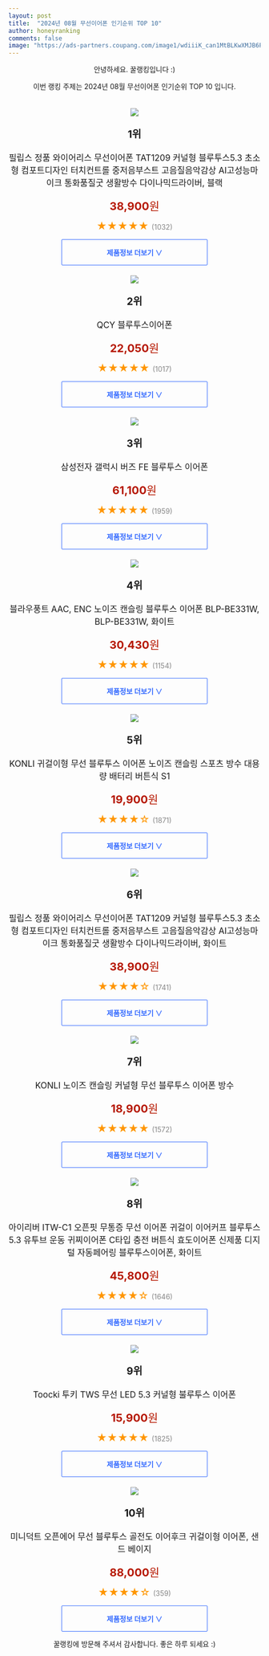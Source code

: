 ```yaml
---
layout: post
title:  "2024년 08월 무선이어폰 인기순위 TOP 10"
author: honeyranking
comments: false
image: "https://ads-partners.coupang.com/image1/wdiiiK_can1MtBLKwXMJB6PGIQVl_jJskEK3e7-BwAM-Rhy-HaOnDKQA1Gqzss7DFgCuSSmSL93tu7jEAiP9_ZTgqIxFXR_9Wu6jJ6YvMz-QRVMObULfg0W8ftityxD8EFJYRtfNlFpvj3nEUmNSLCK1cY6x4mPDHqF2IvnMOZDeytlozMKRER3l78xOjWuFSKRrJqFlXEcL6rHBXm4wRa9mfFi5-cnMW3d8CPczvUmL7DJY5Ov7TqH42q_wDrPMWRizOPpC4XdHyaOWvTrYqs6Q-9ePy_OLs_HpzUJTrj4NPCbFIQspnlIEvHe6PkCm"
---
```

<p style="text-align: center;">안녕하세요. 꿀랭킹입니다 :)</p>
<p style="text-align: center;">이번 랭킹 주제는 2024년 08월 무선이어폰 인기순위 TOP 10 입니다.</p><center><img src="https://ads-partners.coupang.com/image1/wdiiiK_can1MtBLKwXMJB6PGIQVl_jJskEK3e7-BwAM-Rhy-HaOnDKQA1Gqzss7DFgCuSSmSL93tu7jEAiP9_ZTgqIxFXR_9Wu6jJ6YvMz-QRVMObULfg0W8ftityxD8EFJYRtfNlFpvj3nEUmNSLCK1cY6x4mPDHqF2IvnMOZDeytlozMKRER3l78xOjWuFSKRrJqFlXEcL6rHBXm4wRa9mfFi5-cnMW3d8CPczvUmL7DJY5Ov7TqH42q_wDrPMWRizOPpC4XdHyaOWvTrYqs6Q-9ePy_OLs_HpzUJTrj4NPCbFIQspnlIEvHe6PkCm" style="margin-top:20px" /></center><p style="text-align: center; font-size: 20px"><b>1위</b></p><p style="text-align: center; font-size: 17px">필립스 정품 와이어리스 무선이어폰 TAT1209 커널형 블루투스5.3 초소형 컴포트디자인 터치컨트롤 중저음부스트 고음질음악감상 AI고성능마이크 통화품질굿 생활방수 다이나믹드라이버, 블랙</p><p style="text-align: center;"><span style="color: #b61800; font-size: 22px;"><b>38,900</b>원</span></p><p style="text-align: center;"><span style="color: #ff9600; font-size: 20px;">★★★★★ </span><span style="color: #878787;">(1032)</span></p><center><a href="https://link.coupang.com/re/AFFSDP?lptag=AF3899140&subid=honeyrank&pageKey=8011306313&itemId=22351444133&vendorItemId=89396556633&traceid=V0-153-7fe77e243d84ce10&clickBeacon=e66a5a10-5afd-11ef-9129-f0feb751c182%7E3&requestid=20240815210001040022452884&token=31850C%7CMIXED"><div style="font-size: 14px; display: inline-block; padding: 15px 90px; color: #346aff; border-radius: 2px; border: 1px solid #346aff; cursor: pointer;"><b>제품정보 더보기 &or;</b></div></a></center><center><img src="https://ads-partners.coupang.com/image1/A_eiyYMLY7MSPqyCA05MvhAe09YYLok7WsVbRHblzhgay67PbPZs_skVuooKGTMA3y-8g9I7iYXFA4NLBTs-pVvsYkmcCJFc8-LB8GkVduauOiBrE_bxVq0oAODp6RPSHBDxHDXFcJv55NRxbhE1yiVTN4rZ40AT_cus3bwhAbu1HHVEckBMz9MyJ5zOw-GbkPTEdqURXcF37mNZGU5JKIlzFEyCegPQ37rxooMSbfFnMGfw2JcpUk3_Id0AqhQhbUe89cukbdqHiVSd0DS_dZmr6Tm0Y3HJx8h3" style="margin-top:20px" /></center><p style="text-align: center; font-size: 20px"><b>2위</b></p><p style="text-align: center; font-size: 17px">QCY 블루투스이어폰</p><p style="text-align: center;"><span style="color: #b61800; font-size: 22px;"><b>22,050</b>원</span></p><p style="text-align: center;"><span style="color: #ff9600; font-size: 20px;">★★★★★ </span><span style="color: #878787;">(1017)</span></p><center><a href="https://link.coupang.com/re/AFFSDP?lptag=AF3899140&subid=honeyrank&pageKey=6572373138&itemId=14758141683&vendorItemId=78636438577&traceid=V0-153-0750394eb3aee5d2&requestid=20240815210001040022452884&token=31850C%7CMIXED"><div style="font-size: 14px; display: inline-block; padding: 15px 90px; color: #346aff; border-radius: 2px; border: 1px solid #346aff; cursor: pointer;"><b>제품정보 더보기 &or;</b></div></a></center><center><img src="https://ads-partners.coupang.com/image1/o65MCFx0FH6DsDSvo85YK6_F8gB93RYIWizfnqeu0CQCopsU2iSX4KuFouWpEkDxya7nInVL09kQtU6DJ4jSUg5yGdZqfTRJZkJ8GjvRwXpDTZOhDi7cmzV5XyVYD2DEusbKCf2Aga7H42Mf1x8nJG3QSZ63pAKhjMb148qUfGi8skzs2vAXQ18QE9WB9Ex6tPXVMPxsOFlFUHxY2hM5RDzm4fcxkxnS947goqBMDxTSxzI-AiR6wdERStuqwulARmygwwhMp0LD_1ddDab8cgotyZVdNRQfGKZO" style="margin-top:20px" /></center><p style="text-align: center; font-size: 20px"><b>3위</b></p><p style="text-align: center; font-size: 17px">삼성전자 갤럭시 버즈 FE 블루투스 이어폰</p><p style="text-align: center;"><span style="color: #b61800; font-size: 22px;"><b>61,100</b>원</span></p><p style="text-align: center;"><span style="color: #ff9600; font-size: 20px;">★★★★★ </span><span style="color: #878787;">(1959)</span></p><center><a href="https://link.coupang.com/re/AFFSDP?lptag=AF3899140&subid=honeyrank&pageKey=7650123450&itemId=20352812061&vendorItemId=87437257358&traceid=V0-153-248740bce96ccd0d&requestid=20240815210001040022452884&token=31850C%7CMIXED"><div style="font-size: 14px; display: inline-block; padding: 15px 90px; color: #346aff; border-radius: 2px; border: 1px solid #346aff; cursor: pointer;"><b>제품정보 더보기 &or;</b></div></a></center><center><img src="https://ads-partners.coupang.com/image1/u6AEd353BLK-_KN0u-LVCpUEcMkuBrooihEwYGC4TFHMPeAIqWKyeoesYHU1D_0pdenuT0LhfU7XfA2KZPLnNcgMgDyqZbwgcqtcPj6pSJ0DRq03bbuqDoibFY7HYh_NTEKO2qMWyvBuwkxgNh35zoUYCCRa3WeF6WjMmhUZZm4tafCqrfAsCeFJQXpGkNWHSySVmTVsOetEwQFzWbZPt7QsY9aXXk6qPEk5xPFfi01x2_nz86ksMhobQWBHpuYzMb5LPRjINT-M0nrccnB8JRUniOGQi8sHP9qScu61tdUSbsPEdc_SGBPhxkHK_Q==" style="margin-top:20px" /></center><p style="text-align: center; font-size: 20px"><b>4위</b></p><p style="text-align: center; font-size: 17px">블라우풍트 AAC, ENC 노이즈 캔슬링 블루투스 이어폰 BLP-BE331W, BLP-BE331W, 화이트</p><p style="text-align: center;"><span style="color: #b61800; font-size: 22px;"><b>30,430</b>원</span></p><p style="text-align: center;"><span style="color: #ff9600; font-size: 20px;">★★★★★ </span><span style="color: #878787;">(1154)</span></p><center><a href="https://link.coupang.com/re/AFFSDP?lptag=AF3899140&subid=honeyrank&pageKey=6577822503&itemId=14790109733&vendorItemId=82676212615&traceid=V0-153-9ef69fee5310d3be&clickBeacon=e66a5a10-5afd-11ef-8901-5f51e7c989ab%7E3&requestid=20240815210001040022452884&token=31850C%7CMIXED"><div style="font-size: 14px; display: inline-block; padding: 15px 90px; color: #346aff; border-radius: 2px; border: 1px solid #346aff; cursor: pointer;"><b>제품정보 더보기 &or;</b></div></a></center><center><img src="https://ads-partners.coupang.com/image1/Zloe7qZrYS-edOuMZqOvBR0p2IAGGbxeT_b5z5bKjJGwY872PsmKx7VQAYvd5NaSzE6dCazmthVZlpx8U4Ap20SX9eMytxTFDkebnhPvAEeDAnJJfRYtCKxMerDTsjPQYp_5DfAKNS-D9vOSZ6XkBQnj_TtliQXlfg4D_OnuC8O8fpxUMlBr-G0s7fDaDWXumRzIt5nDwn0D1S3DnAD2ZMTfg13-Jy6XZokCt1s8hd1IOIQ2OIVO87kbKInZBOSCHEvEvnjYHXvf0yCzR2H21oLko596TVTYZM9dndBEGd826Qk2hlB8ekLm" style="margin-top:20px" /></center><p style="text-align: center; font-size: 20px"><b>5위</b></p><p style="text-align: center; font-size: 17px">KONLI 귀걸이형 무선 블루투스 이어폰 노이즈 캔슬링 스포츠 방수 대용량 배터리 버튼식 S1</p><p style="text-align: center;"><span style="color: #b61800; font-size: 22px;"><b>19,900</b>원</span></p><p style="text-align: center;"><span style="color: #ff9600; font-size: 20px;">★★★★☆ </span><span style="color: #878787;">(1871)</span></p><center><a href="https://link.coupang.com/re/AFFSDP?lptag=AF3899140&subid=honeyrank&pageKey=7934775984&itemId=21839055878&vendorItemId=88253951175&traceid=V0-153-8787bfedd7e236e7&requestid=20240815210001040022452884&token=31850C%7CMIXED"><div style="font-size: 14px; display: inline-block; padding: 15px 90px; color: #346aff; border-radius: 2px; border: 1px solid #346aff; cursor: pointer;"><b>제품정보 더보기 &or;</b></div></a></center><center><img src="https://ads-partners.coupang.com/image1/84Ncg3-CES-rtubh863Lpdt_wZqieiIThOqGsBxr4KPCZH-Uzm4T3N5arrvgqhy4QWCw80Mu0ykyO8GNlLU4RQ7-ANNf-qb8Mp1KuM5YP_MR5sjyPmTv6jmKMJ0t0f7tWZ8q_5_86ctKfDtDyrJXwAxwBqaWVaJg4JY6Ho_wnNUu9v_srNUs_7ysZeMqbY8BMvjfLuRSOn46uyHLnyyWqnnldwp4sK3UR43OAD5jIiKnLac2--d-EAeSJvKXq7YOzv4Q7HKEWbMeoyvjajQ2hl7-hYWhvblPA3LTe7_ULNCoemxQXINFDy1ZlJJ28Q==" style="margin-top:20px" /></center><p style="text-align: center; font-size: 20px"><b>6위</b></p><p style="text-align: center; font-size: 17px">필립스 정품 와이어리스 무선이어폰 TAT1209 커널형 블루투스5.3 초소형 컴포트디자인 터치컨트롤 중저음부스트 고음질음악감상 AI고성능마이크 통화품질굿 생활방수 다이나믹드라이버, 화이트</p><p style="text-align: center;"><span style="color: #b61800; font-size: 22px;"><b>38,900</b>원</span></p><p style="text-align: center;"><span style="color: #ff9600; font-size: 20px;">★★★★☆ </span><span style="color: #878787;">(1741)</span></p><center><a href="https://link.coupang.com/re/AFFSDP?lptag=AF3899140&subid=honeyrank&pageKey=8011306313&itemId=22351444134&vendorItemId=89396556645&traceid=V0-153-7fe77e243d84ce10&clickBeacon=e66a5a10-5afd-11ef-bb1d-c4cdc4e84be5%7E3&requestid=20240815210001040022452884&token=31850C%7CMIXED"><div style="font-size: 14px; display: inline-block; padding: 15px 90px; color: #346aff; border-radius: 2px; border: 1px solid #346aff; cursor: pointer;"><b>제품정보 더보기 &or;</b></div></a></center><center><img src="https://ads-partners.coupang.com/image1/G0AVdoxDrtQZC71UG232mQiP28lYqskBY7_kg9kpAF4LnhXjZi0vqKWdfrleu4TQ16QG8XoR-p6yTlZ691OYPIFN6F2suGZVUEDi4BZNwrszUCtnQPPS4GE6IGgmd1ZU83k2XMuMajgs4fwKQXY-1liX2FfRZJRbAZN7VOg7RsZx7ebEZmokrCl-ula3YBMhSswz_2mfTEtZvcFTjmF-8jyHHeow6JRXBThqx5Pi1g75HLuBKJKMMhgQZsm9snEYzzhwFEpJssUmiRMULLJhNdJkdWvZop0VmcLGsR2ckOImcn_zXaseeTrU2w==" style="margin-top:20px" /></center><p style="text-align: center; font-size: 20px"><b>7위</b></p><p style="text-align: center; font-size: 17px">KONLI 노이즈 캔슬링 커널형 무선 블루투스 이어폰  방수</p><p style="text-align: center;"><span style="color: #b61800; font-size: 22px;"><b>18,900</b>원</span></p><p style="text-align: center;"><span style="color: #ff9600; font-size: 20px;">★★★★★ </span><span style="color: #878787;">(1572)</span></p><center><a href="https://link.coupang.com/re/AFFSDP?lptag=AF3899140&subid=honeyrank&pageKey=8082654809&itemId=22798183173&vendorItemId=89833126170&traceid=V0-153-ccaa071f34b54039&requestid=20240815210001040022452884&token=31850C%7CMIXED"><div style="font-size: 14px; display: inline-block; padding: 15px 90px; color: #346aff; border-radius: 2px; border: 1px solid #346aff; cursor: pointer;"><b>제품정보 더보기 &or;</b></div></a></center><center><img src="https://ads-partners.coupang.com/image1/I2rmwcIGAWHSs22pI8bopfnopRw2vAPFKYPfvjYvnoTQhpD-fnDdjSSbjmLREp8kLnTCZZ2_aWk9XMEclqlyl9uxDpmMSGmU2CCkKIjS_uEKtKnQXzri6ed48m1YYvkIRgghnuMQPkKBESvhtplXaz5wfZvtGo2Ytfj4QKCnnjbPoCS5c67NTuACVN312VmizVhZXtp6x0BwzMU15jNpAbkLUTTIe95veGVOiHbNErzQkl79PCXyoxKpbzp9c8-pGtz7vTl-cRtB3miuJALsFgt9hnSke90Yz0NlvPZJ4ph9feNbDz5xeUKaZZEZ_Q==" style="margin-top:20px" /></center><p style="text-align: center; font-size: 20px"><b>8위</b></p><p style="text-align: center; font-size: 17px">아이리버 ITW-C1 오픈핏 무통증 무선 이어폰 귀걸이 이어커프 블루투스 5.3 유투브 운동 귀찌이어폰 C타입 충전 버튼식 효도이어폰 신제품 디지털 자동페어링 블루투스이어폰, 화이트</p><p style="text-align: center;"><span style="color: #b61800; font-size: 22px;"><b>45,800</b>원</span></p><p style="text-align: center;"><span style="color: #ff9600; font-size: 20px;">★★★★☆ </span><span style="color: #878787;">(1646)</span></p><center><a href="https://link.coupang.com/re/AFFSDP?lptag=AF3899140&subid=honeyrank&pageKey=7655325279&itemId=20379932002&vendorItemId=88342583669&traceid=V0-153-f97fe9ef5b726743&clickBeacon=e66a5a10-5afd-11ef-85b0-7d92df3aa51d%7E3&requestid=20240815210001040022452884&token=31850C%7CMIXED"><div style="font-size: 14px; display: inline-block; padding: 15px 90px; color: #346aff; border-radius: 2px; border: 1px solid #346aff; cursor: pointer;"><b>제품정보 더보기 &or;</b></div></a></center><center><img src="https://ads-partners.coupang.com/image1/Y9QRPNCLV-FcbeEfY3uLJjtM-HLlQA0Ul_Az92hmH3xVRpqZ9lrPtTjLWUm7CARVVifi8kOl2kJBJWFCmg7imiAqEgCWtUNWFbd6n4JygKC83BTwS7k6Mi3FDAm-q2uvv2MiBqElnN9SIJHaV8bI1W1W2q-qVwZZf_xaAdq34m7WdzmqlslqiS0hy1q7wOhp4B5XdEeMBQnZP4rkTzAGY9tvgaj7sLswTlwb5jkGqEspPZ-JMKXsbe9Zd8et_UbhtbydxtTS19FqF5KeiQhrGKkQRUksGb09YfirCIqU4FUDKFh7J1wD__49" style="margin-top:20px" /></center><p style="text-align: center; font-size: 20px"><b>9위</b></p><p style="text-align: center; font-size: 17px">Toocki 투키 TWS 무선 LED 5.3 커널형 불루투스 이어폰</p><p style="text-align: center;"><span style="color: #b61800; font-size: 22px;"><b>15,900</b>원</span></p><p style="text-align: center;"><span style="color: #ff9600; font-size: 20px;">★★★★★ </span><span style="color: #878787;">(1825)</span></p><center><a href="https://link.coupang.com/re/AFFSDP?lptag=AF3899140&subid=honeyrank&pageKey=7801960373&itemId=21676442852&vendorItemId=88809238936&traceid=V0-153-ec069dd97138e3ec&requestid=20240815210001040022452884&token=31850C%7CMIXED"><div style="font-size: 14px; display: inline-block; padding: 15px 90px; color: #346aff; border-radius: 2px; border: 1px solid #346aff; cursor: pointer;"><b>제품정보 더보기 &or;</b></div></a></center><center><img src="https://ads-partners.coupang.com/image1/AzIkNYhNh9bjWgzaA8fe9aDdCo1bvFMAXY8voF5jTCAoR0JWOnpl4O0s1vvxnmiIEauThsuFnoRVPtbpkUivHbe0F5up1XoDGeP5wk5-Mi6-G9f0xlC-HjeuMNDnSvF9gPbymijqlNEEtGi1eeONbqn6-qpi2ujTLRlnNpWWSPPjU_Cs8AplJT-AGEcssBpTquW6AYJX6yXflKUkTK7AGQYZgZ3wBjbklrW_sx3XRnp4rIbYqfIcKGpuuew-O02rvQ0Hfi7QP9ErpDOmwYKPIwN1uNKzKFv4nBee56d0ptpihmZ0y3E78HXmoEVZCA==" style="margin-top:20px" /></center><p style="text-align: center; font-size: 20px"><b>10위</b></p><p style="text-align: center; font-size: 17px">미니덕트 오픈에어 무선 블루투스 골전도 이어후크 귀걸이형 이어폰, 샌드 베이지</p><p style="text-align: center;"><span style="color: #b61800; font-size: 22px;"><b>88,000</b>원</span></p><p style="text-align: center;"><span style="color: #ff9600; font-size: 20px;">★★★★☆ </span><span style="color: #878787;">(359)</span></p><center><a href="https://link.coupang.com/re/AFFSDP?lptag=AF3899140&subid=honeyrank&pageKey=8161529687&itemId=23270320922&vendorItemId=90302663540&traceid=V0-153-aca0315044cb4dc5&clickBeacon=e66a5a10-5afd-11ef-982d-d4f49b9dec64%7E3&requestid=20240815210001040022452884&token=31850C%7CMIXED"><div style="font-size: 14px; display: inline-block; padding: 15px 90px; color: #346aff; border-radius: 2px; border: 1px solid #346aff; cursor: pointer;"><b>제품정보 더보기 &or;</b></div></a></center><p style="text-align: center;">꿀랭킹에 방문해 주셔서 감사합니다. 좋은 하루 되세요 :)</p>